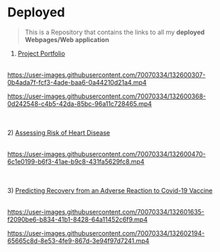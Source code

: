 # Deployed
> This is a Repository that contains the links to all my **deployed Webpages/Web application**

1) [Project Portfolio](https://invest41.github.io/AlaoDavid.github.io/)
<br/><br/>

https://user-images.githubusercontent.com/70070334/132600307-0b4ada7f-fcf3-4ade-baa6-0a44210d21a4.mp4


https://user-images.githubusercontent.com/70070334/132600368-0d242548-c4b5-42da-85bc-96a11c728465.mp4


<br/><br/>
2) [Assessing Risk of Heart Disease](https://cvs-disease.herokuapp.com)
<br/><br/>

https://user-images.githubusercontent.com/70070334/132600470-6c1e0199-b6f3-41ae-b9c8-431fa5629fc8.mp4

<br/><br/>
3) [Predicting Recovery from an Adverse Reaction to Covid-19 Vaccine](https://adv-vax.herokuapp.com/)
<br/><br/>

https://user-images.githubusercontent.com/70070334/132601635-f2090be6-b834-41b1-8428-64a11452c6f9.mp4






https://user-images.githubusercontent.com/70070334/132602194-65665c8d-8e53-4fe9-867d-3e94f97d7241.mp4



